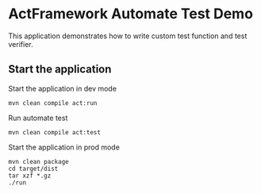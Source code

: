 # ActFramework Automate Test Demo

This application demonstrates how to write custom test function and test verifier.

## Start the application

Start the application in dev mode

```
mvn clean compile act:run
```

Run automate test

```
mvn clean compile act:test
```

Start the application in prod mode

```
mvn clean package
cd target/dist
tar xzf *.gz
./run
```

